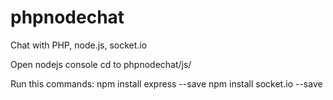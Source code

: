 # phpnodechat
Chat with PHP, node.js, socket.io

Open nodejs console
cd to phpnodechat/js/

Run this commands:
npm install express --save
npm install socket.io --save
